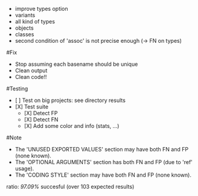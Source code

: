 - improve types option
- variants
- all kind of types
- objects
- classes
- second condition of 'assoc' is not precise enough (-> FN on types)

#Fix
- Stop assuming each basename should be unique
- Clean output
- Clean code!!


#Testing
- \[ \] Test on big projects: see directory results
- \[X\] Test suite
	+ \[X\] Detect FP
	+ \[X\] Detect FN
	+ \[X\] Add some color and info (stats, ...)


#Note
- The 'UNUSED EXPORTED VALUES' section may have both FN and FP (none known).
- The 'OPTIONAL ARGUMENTS' section has both FN and FP (due to 'ref' usage).
- The 'CODING STYLE' section may have both FN and FP (none known).

ratio: *97.09%* succesful (over 103 expected results)
